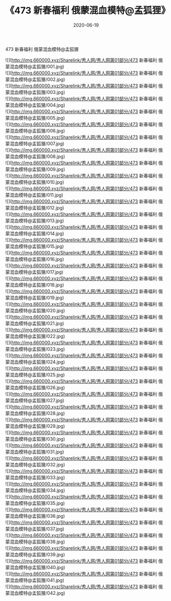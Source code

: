 ﻿---
layout: post
title:  《473 新春福利 俄蒙混血模特@孟狐狸》
date:   2020-06-19
img: http://img.660000.xyz/Sharelink/秀人网/秀人网第01部分/473 新春福利 俄蒙混血模特@孟狐狸/000.jpg
categories: [美女, 清纯, 唯美]
---

473 新春福利 俄蒙混血模特@孟狐狸

  ![](http://img.660000.xyz/Sharelink/秀人网/秀人网第01部分/473 新春福利 俄蒙混血模特@孟狐狸/001.jpg) <br> ![](http://img.660000.xyz/Sharelink/秀人网/秀人网第01部分/473 新春福利 俄蒙混血模特@孟狐狸/002.jpg) <br> ![](http://img.660000.xyz/Sharelink/秀人网/秀人网第01部分/473 新春福利 俄蒙混血模特@孟狐狸/003.jpg) <br> ![](http://img.660000.xyz/Sharelink/秀人网/秀人网第01部分/473 新春福利 俄蒙混血模特@孟狐狸/004.jpg) <br> ![](http://img.660000.xyz/Sharelink/秀人网/秀人网第01部分/473 新春福利 俄蒙混血模特@孟狐狸/005.jpg) <br> ![](http://img.660000.xyz/Sharelink/秀人网/秀人网第01部分/473 新春福利 俄蒙混血模特@孟狐狸/006.jpg) <br> ![](http://img.660000.xyz/Sharelink/秀人网/秀人网第01部分/473 新春福利 俄蒙混血模特@孟狐狸/007.jpg) <br> ![](http://img.660000.xyz/Sharelink/秀人网/秀人网第01部分/473 新春福利 俄蒙混血模特@孟狐狸/008.jpg) <br> ![](http://img.660000.xyz/Sharelink/秀人网/秀人网第01部分/473 新春福利 俄蒙混血模特@孟狐狸/009.jpg) <br> ![](http://img.660000.xyz/Sharelink/秀人网/秀人网第01部分/473 新春福利 俄蒙混血模特@孟狐狸/010.jpg) <br> ![](http://img.660000.xyz/Sharelink/秀人网/秀人网第01部分/473 新春福利 俄蒙混血模特@孟狐狸/011.jpg) <br> ![](http://img.660000.xyz/Sharelink/秀人网/秀人网第01部分/473 新春福利 俄蒙混血模特@孟狐狸/012.jpg) <br> ![](http://img.660000.xyz/Sharelink/秀人网/秀人网第01部分/473 新春福利 俄蒙混血模特@孟狐狸/013.jpg) <br> ![](http://img.660000.xyz/Sharelink/秀人网/秀人网第01部分/473 新春福利 俄蒙混血模特@孟狐狸/014.jpg) <br> ![](http://img.660000.xyz/Sharelink/秀人网/秀人网第01部分/473 新春福利 俄蒙混血模特@孟狐狸/015.jpg) <br> ![](http://img.660000.xyz/Sharelink/秀人网/秀人网第01部分/473 新春福利 俄蒙混血模特@孟狐狸/016.jpg) <br> ![](http://img.660000.xyz/Sharelink/秀人网/秀人网第01部分/473 新春福利 俄蒙混血模特@孟狐狸/017.jpg) <br> ![](http://img.660000.xyz/Sharelink/秀人网/秀人网第01部分/473 新春福利 俄蒙混血模特@孟狐狸/018.jpg) <br> ![](http://img.660000.xyz/Sharelink/秀人网/秀人网第01部分/473 新春福利 俄蒙混血模特@孟狐狸/019.jpg) <br> ![](http://img.660000.xyz/Sharelink/秀人网/秀人网第01部分/473 新春福利 俄蒙混血模特@孟狐狸/020.jpg) <br> ![](http://img.660000.xyz/Sharelink/秀人网/秀人网第01部分/473 新春福利 俄蒙混血模特@孟狐狸/021.jpg) <br> ![](http://img.660000.xyz/Sharelink/秀人网/秀人网第01部分/473 新春福利 俄蒙混血模特@孟狐狸/022.jpg) <br> ![](http://img.660000.xyz/Sharelink/秀人网/秀人网第01部分/473 新春福利 俄蒙混血模特@孟狐狸/023.jpg) <br> ![](http://img.660000.xyz/Sharelink/秀人网/秀人网第01部分/473 新春福利 俄蒙混血模特@孟狐狸/024.jpg) <br> ![](http://img.660000.xyz/Sharelink/秀人网/秀人网第01部分/473 新春福利 俄蒙混血模特@孟狐狸/025.jpg) <br> ![](http://img.660000.xyz/Sharelink/秀人网/秀人网第01部分/473 新春福利 俄蒙混血模特@孟狐狸/026.jpg) <br> ![](http://img.660000.xyz/Sharelink/秀人网/秀人网第01部分/473 新春福利 俄蒙混血模特@孟狐狸/027.jpg) <br> ![](http://img.660000.xyz/Sharelink/秀人网/秀人网第01部分/473 新春福利 俄蒙混血模特@孟狐狸/028.jpg) <br> ![](http://img.660000.xyz/Sharelink/秀人网/秀人网第01部分/473 新春福利 俄蒙混血模特@孟狐狸/029.jpg) <br> ![](http://img.660000.xyz/Sharelink/秀人网/秀人网第01部分/473 新春福利 俄蒙混血模特@孟狐狸/030.jpg) <br> ![](http://img.660000.xyz/Sharelink/秀人网/秀人网第01部分/473 新春福利 俄蒙混血模特@孟狐狸/031.jpg) <br> ![](http://img.660000.xyz/Sharelink/秀人网/秀人网第01部分/473 新春福利 俄蒙混血模特@孟狐狸/032.jpg) <br> ![](http://img.660000.xyz/Sharelink/秀人网/秀人网第01部分/473 新春福利 俄蒙混血模特@孟狐狸/033.jpg) <br> ![](http://img.660000.xyz/Sharelink/秀人网/秀人网第01部分/473 新春福利 俄蒙混血模特@孟狐狸/034.jpg) <br> ![](http://img.660000.xyz/Sharelink/秀人网/秀人网第01部分/473 新春福利 俄蒙混血模特@孟狐狸/035.jpg) <br> ![](http://img.660000.xyz/Sharelink/秀人网/秀人网第01部分/473 新春福利 俄蒙混血模特@孟狐狸/036.jpg) <br> ![](http://img.660000.xyz/Sharelink/秀人网/秀人网第01部分/473 新春福利 俄蒙混血模特@孟狐狸/037.jpg) <br> ![](http://img.660000.xyz/Sharelink/秀人网/秀人网第01部分/473 新春福利 俄蒙混血模特@孟狐狸/038.jpg) <br> ![](http://img.660000.xyz/Sharelink/秀人网/秀人网第01部分/473 新春福利 俄蒙混血模特@孟狐狸/039.jpg) <br> ![](http://img.660000.xyz/Sharelink/秀人网/秀人网第01部分/473 新春福利 俄蒙混血模特@孟狐狸/040.jpg) <br> ![](http://img.660000.xyz/Sharelink/秀人网/秀人网第01部分/473 新春福利 俄蒙混血模特@孟狐狸/041.jpg) <br> ![](http://img.660000.xyz/Sharelink/秀人网/秀人网第01部分/473 新春福利 俄蒙混血模特@孟狐狸/042.jpg) <br>